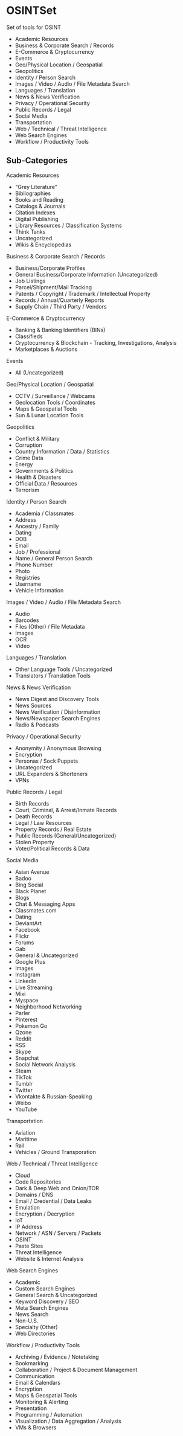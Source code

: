 # OSINTSet
Set of tools for OSINT 
* Academic Resources
* Business & Corporate Search / Records
* E-Commerce & Cryptocurrency
* Events
* Geo/Physical Location / Geospatial
* Geopolitics
* Identity / Person Search
* Images / Video / Audio / File Metadata Search
* Languages / Translation
* News & News Verification
* Privacy / Operational Security
* Public Records / Legal
* Social Media
* Transportation
* Web / Technical / Threat Intelligence
* Web Search Engines
* Workflow / Productivity Tools

## Sub-Categories
Academic Resources
* "Grey Literature"
* Bibliographies
* Books and Reading
* Catalogs & Journals
* Citation Indexes
* Digital Publishing
* Library Resources / Classification Systems
* Think Tanks
* Uncategorized
* Wikis & Encyclopedias

Business & Corporate Search / Records
* Business/Corporate Profiles
* General Business/Corporate Information (Uncategorized)
* Job Listings
* Parcel/Shipment/Mail Tracking
* Patents / Copyright / Trademark / Intellectual Property
* Records / Annual/Quarterly Reports
* Supply Chain / Third Party / Vendors

E-Commerce & Cryptocurrency
* Banking & Banking Identifiers (BINs)
* Classifieds
* Cryptocurrency & Blockchain - Tracking, Investigations, Analysis
* Marketplaces & Auctions

Events
* All (Uncategorized)

Geo/Physical Location / Geospatial
* CCTV / Surveillance / Webcams
* Geolocation Tools / Coordinates
* Maps & Geospatial Tools
* Sun & Lunar Location Tools

Geopolitics
* Conflict & Military
* Corruption
* Country Information / Data / Statistics
* Crime Data
* Energy
* Governments & Politics
* Health & Disasters
* Official Data / Resources
* Terrorism

Identity / Person Search
* Academia / Classmates
* Address
* Ancestry / Family
* Dating
* DOB
* Email
* Job / Professional
* Name / General Person Search
* Phone Number
* Photo
* Registries
* Username
* Vehicle Information

Images / Video / Audio / File Metadata Search
* Audio
* Barcodes
* Files (Other) / File Metadata
* Images
* OCR
* Video

Languages / Translation
* Other Language Tools / Uncategorized
* Translators / Translation Tools

News & News Verification
* News Digest and Discovery Tools
* News Sources
* News Verification / Disinformation
* News/Newspaper Search Engines
* Radio & Podcasts

Privacy / Operational Security
* Anonymity / Anonymous Browsing
* Encryption
* Personas / Sock Puppets
* Uncategorized
* URL Expanders & Shorteners
* VPNs

Public Records / Legal
* Birth Records
* Court, Criminal, & Arrest/Inmate Records
* Death Records
* Legal / Law Resources
* Property Records / Real Estate
* Public Records (General/Uncategorized)
* Stolen Property
* Voter/Political Records & Data

Social Media
* Asian Avenue
* Badoo
* Bing Social
* Black Planet
* Blogs
* Chat & Messaging Apps
* Classmates.com
* Dating
* DeviantArt
* Facebook
* Flickr
* Forums
* Gab
* General & Uncategorized
* Google Plus
* Images
* Instagram
* LinkedIn
* Live Streaming
* Mixi
* Myspace
* Neighborhood Networking
* Parler
* Pinterest
* Pokemon Go
* Qzone
* Reddit
* RSS
* Skype
* Snapchat
* Social Network Analysis
* Steam
* TikTok
* Tumblr
* Twitter
* Vkontakte & Russian-Speaking
* Weibo
* YouTube

Transportation
* Aviation
* Maritime
* Rail
* Vehicles / Ground Transporation

Web / Technical / Threat Intelligence
* Cloud
* Code Repositories
* Dark & Deep Web and Onion/TOR
* Domains / DNS
* Email / Credential / Data Leaks
* Emulation
* Encryption / Decryption
* IoT
* IP Address
* Network / ASN / Servers / Packets
* OSINT
* Paste Sites
* Threat Intelligence
* Website & Internet Analysis

Web Search Engines
* Academic
* Custom Search Engines
* General Search & Uncategorized
* Keyword Discovery / SEO
* Meta Search Engines
* News Search
* Non-U.S.
* Specialty (Other)
* Web Directories

Workflow / Productivity Tools
* Archiving / Evidence / Notetaking
* Bookmarking
* Collaboration / Project & Document Management
* Communication
* Email & Calendars
* Encryption
* Maps & Geospatial Tools
* Monitoring & Alerting
* Presentation
* Programming / Automation
* Visualization / Data Aggregation / Analysis
* VMs & Browsers
